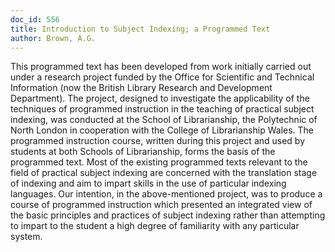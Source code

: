 ```yaml
---
doc_id: 556
title: Introduction to Subject Indexing; a Programmed Text
author: Brown, A.G.
---
```


This programmed text has been developed from work initially carried out
under a research project funded by the Office for Scientific and Technical
Information (now the British Library Research and Development
Department).  The project, designed to investigate the applicability of the
techniques of programmed instruction in the teaching of practical subject
indexing, was conducted at the School of Librarianship, the Polytechnic
of North London in cooperation with the College of Librarianship Wales.
The programmed instruction course, written during this project and used
by students at both Schools of Librarianship, forms the basis of the
programmed text.
  Most of the existing programmed texts relevant to the field of practical
subject indexing are concerned with the translation stage of indexing and
aim to impart skills in the use of particular indexing languages.  Our
intention, in the above-mentioned project, was to produce a course of
programmed instruction which presented an integrated view of the basic
principles and practices of subject indexing rather than attempting to 
impart to the student a high degree of familiarity with any particular
system.